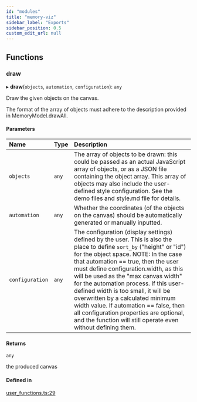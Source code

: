 ```yaml
---
id: "modules"
title: "memory-viz"
sidebar_label: "Exports"
sidebar_position: 0.5
custom_edit_url: null
---
```


## Functions

### draw

▸ **draw**(`objects`, `automation`, `configuration`): `any`

Draw the given objects on the canvas.

The format of the array of objects must adhere to the description provided in MemoryModel.drawAll.

#### Parameters

| Name            | Type  | Description                                                                                                                                                                                                                                                                                                                                                                                                                                                                                                                                                     |
| :-------------- | :---- | :-------------------------------------------------------------------------------------------------------------------------------------------------------------------------------------------------------------------------------------------------------------------------------------------------------------------------------------------------------------------------------------------------------------------------------------------------------------------------------------------------------------------------------------------------------------- |
| `objects`       | `any` | The array of objects to be drawn: this could be passed as an actual JavaScript array of objects, or as a JSON file containing the object array. This array of objects may also include the user-defined style configuration. See the demo files and style.md file for details.                                                                                                                                                                                                                                                                                  |
| `automation`    | `any` | Whether the coordinates (of the objects on the canvas) should be automatically generated or manually inputted.                                                                                                                                                                                                                                                                                                                                                                                                                                                  |
| `configuration` | `any` | The configuration (display settings) defined by the user. This is also the place to define `sort_by` ("height" or "id") for the object space. NOTE: In the case that automation == true, then the user must define configuration.width, as this will be used as the "max canvas width" for the automation process. If this user-defined width is too small, it will be overwritten by a calculated minimum width value. If automation == false, then all configuration properties are optional, and the function will still operate even without defining them. |

#### Returns

`any`

the produced canvas

#### Defined in

[user_functions.ts:29](https://github.com/david-yz-liu/memory-viz/blob/442d14c/memory-viz/src/user_functions.ts#L29)
